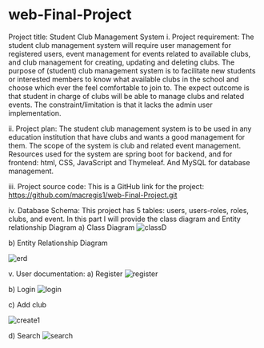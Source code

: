 # web-Final-Project
Project title: Student Club Management System
i.	Project requirement:
The student club management system will require user management for registered users, event management for events related to available clubs, and club management for creating, updating and deleting clubs. The purpose of (student) club management system is to facilitate new students or interested members to know what available clubs in the school and choose which ever the feel comfortable to join to. The expect outcome is that student in charge of clubs will be able to manage clubs and related events. The constraint/limitation is that it lacks the admin user implementation.

ii.	Project plan:
The student club management system is to be used in any education institution that have clubs and wants a good management for them. The scope of the system is club and related event management. Resources used for the system are spring boot for backend, and for frontend: html, CSS, JavaScript and Thymeleaf. And MySQL for database management.

iii.	Project source code:
This is a GitHub link for the project: https://github.com/macregis1/web-Final-Project.git

iv.	Database Schema:
This project has 5 tables: users, users-roles, roles, clubs, and event. In this part I will provide the class diagram and Entity relationship Diagram
a)	Class Diagram
 ![classD](https://github.com/macregis1/web-Final-Project/assets/50444192/677954fa-136e-4673-9f01-744b22eacd28)

b)	Entity Relationship Diagram
 
![erd](https://github.com/macregis1/web-Final-Project/assets/50444192/7caa903b-2224-43ed-9009-4d484ad83c2c)

v.	User documentation:
a)	Register
 ![register](https://github.com/macregis1/web-Final-Project/assets/50444192/7977e9f5-d1e6-4eb4-a5ec-40dce24a0ddd)

b)	Login
 ![login](https://github.com/macregis1/web-Final-Project/assets/50444192/d45e6988-bf5c-43b9-a759-b78fdf42ea55)

c)	Add club
 
![create1](https://github.com/macregis1/web-Final-Project/assets/50444192/5e6d4d1c-bffd-4570-9732-24b1d92bcec2)

d)	Search
![search](https://github.com/macregis1/web-Final-Project/assets/50444192/bdafe1d5-f3a2-4ec3-bde0-ee41453f2a9d)
